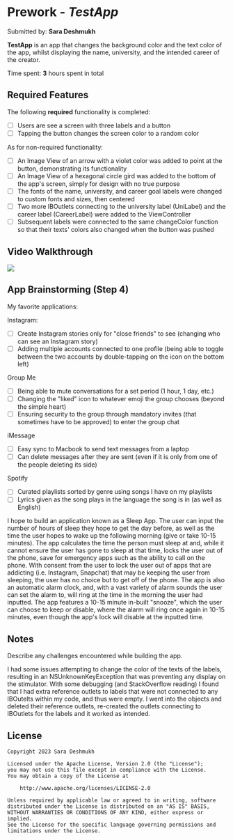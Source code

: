 # Prework - *TestApp*

Submitted by: **Sara Deshmukh**

**TestApp** is an app that changes the background color and the text color of the app, whilst displaying the name, university, and the intended career of the creator.

Time spent: **3** hours spent in total

## Required Features

The following **required** functionality is completed:

- [ ] Users are see a screen with three labels and a button
- [ ] Tapping the button changes the screen color to a random color

As for non-required functionality:
- [ ] An Image View of an arrow with a violet color was added to point at the button, demonstrating its functionality
- [ ] An Image View of a hexagonal circle gird was added to the bottom of the app's screen, simply for design with no true purpose
- [ ] The fonts of the name, university, and career goal labels were changed to custom fonts and sizes, then centered
- [ ] Two more IBOutlets connecting to the university label (UniLabel) and the career label (CareerLabel) were added to the ViewController
- [ ] Subsequent labels were connected to the same changeColor function so that their texts' colors also changed when the button was pushed
 
## Video Walkthrough

<div>
    <a href="https://www.loom.com/share/6597faddccb24761a4d8dd6162c1d1d3"
    </a>
    <a href="https://www.loom.com/share/6597faddccb24761a4d8dd6162c1d1d3">
      <img style="max-width:300px;" src="https://cdn.loom.com/sessions/thumbnails/6597faddccb24761a4d8dd6162c1d1d3-1701661403189-with-play.gif">
    </a>
  </div>

## App Brainstorming (Step 4)

My favorite applications:

Instagram: 
- [ ] Create Instagram stories only for "close friends" to see (changing who can see an Instagram story)
- [ ] Adding multiple accounts connected to one profile (being able to toggle between the two accounts by double-tapping on the icon on the bottom left)

Group Me
- [ ] Being able to mute conversations for a set period (1 hour, 1 day, etc.)
- [ ] Changing the "liked" icon to whatever emoji the group chooses (beyond the simple heart)
- [ ] Ensuring security to the group through mandatory invites (that sometimes have to be approved) to enter the group chat

iMessage
- [ ] Easy sync to Macbook to send text messages from a laptop
- [ ] Can delete messages after they are sent (even if it is only from one of the people deleting its side)

Spotify
- [ ] Curated playlists sorted by genre using songs I have on my playlists
- [ ] Lyrics given as the song plays in the language the song is in (as well as English)

I hope to build an application known as a Sleep App. The user can input the number of hours of sleep they hope to get the day before, as well as the time the user hopes to wake up the following morning (give or take 10-15 minutes). The app calculates the time the person must sleep at and, while it cannot ensure the user has gone to sleep at that time, locks the user out of the phone, save for emergency apps such as the ability to call on the phone. With consent from the user to lock the user out of apps that are addicting (i.e. Instagram, Snapchat) that may be keeping the user from sleeping, the user has no choice but to get off of the phone. The app is also an automatic alarm clock, and, with a vast variety of alarm sounds the user can set the alarm to, will ring at the time in the morning the user had inputted. The app features a 10-15 minute in-built "snooze", which the user can choose to keep or disable, where the alarm will ring once again in 10-15 minutes, even though the app's lock will disable at the inputted time.

## Notes

Describe any challenges encountered while building the app.

I had some issues attempting to change the color of the texts of the labels, resulting in an NSUnknownKeyException that was preventing any display on the stimulator.
With some debugging (and StackOverflow reading) I found that I had extra reference outlets to labels that were not connected to any IBOutelts within my code, and thus were empty. I went into the objects and deleted their reference outlets, re-created the outlets connecting to IBOutlets for the labels and it worked as intended.

## License

    Copyright 2023 Sara Deshmukh

    Licensed under the Apache License, Version 2.0 (the "License");
    you may not use this file except in compliance with the License.
    You may obtain a copy of the License at

        http://www.apache.org/licenses/LICENSE-2.0

    Unless required by applicable law or agreed to in writing, software
    distributed under the License is distributed on an "AS IS" BASIS,
    WITHOUT WARRANTIES OR CONDITIONS OF ANY KIND, either express or implied.
    See the License for the specific language governing permissions and
    limitations under the License.
